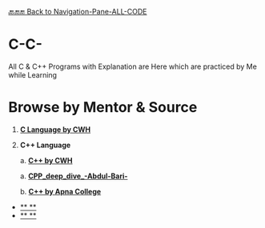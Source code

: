 [🔙🔚🔚 Back to Navigation-Pane-ALL-CODE](https://github.com/All-CODE-with-Explanation/Navigation-Pane-ALL-CODE-)

# C-C-
All C &amp; C++ Programs with Explanation are Here which are practiced by Me while Learning

# Browse by Mentor & Source

1. [**C Language by CWH**]()

2.  **C++ Language**

    a. [**C++ by CWH**]()

    a. [**CPP_deep_dive_-Abdul-Bari-**](https://github.com/All-CODE-with-Explanation/CPP_deep_dive_-Abdul-Bari-)

    b. [**C++ by Apna College**]()

- [** **]()
- [** **]()
